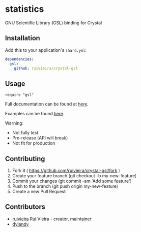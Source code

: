 # statistics

GNU Scientific Library (GSL) binding for Crystal

## Installation


Add this to your application's `shard.yml`:

```yaml
dependencies:
  gsl:
    github: ruivieira/crystal-gsl
```


## Usage


```crystal
require "gsl"
```

Full documentation can be found at [here](https://ruivieira.github.io/crystal-gsl/).

Examples can be found [here](https://ruivieira.github.io/gsl/crystal-gsl.html).

Warning:

- Not fully test
- Pre-release (API will break)
- Not fit for production



## Contributing

1. Fork it ( https://github.com/ruivieira/crystal-gsl/fork )
2. Create your feature branch (git checkout -b my-new-feature)
3. Commit your changes (git commit -am 'Add some feature')
4. Push to the branch (git push origin my-new-feature)
5. Create a new Pull Request

## Contributors

- [ruivieira](https://github.com/ruivieira) Rui Vieira - creator, maintainer
- [dylandy](https://github.com/dylandy)
